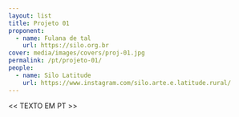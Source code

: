 ```yaml
---
layout: list
title: Projeto 01
proponent:
  - name: Fulana de tal
    url: https://silo.org.br
cover: media/images/covers/proj-01.jpg
permalink: /pt/projeto-01/
people:
  - name: Silo Latitude
    url: https://www.instagram.com/silo.arte.e.latitude.rural/
---
```


<< TEXTO EM PT >>
